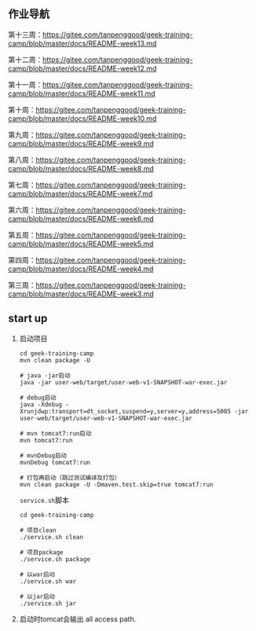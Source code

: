 ## 作业导航

第十三周：https://gitee.com/tanpenggood/geek-training-camp/blob/master/docs/README-week13.md

第十二周：https://gitee.com/tanpenggood/geek-training-camp/blob/master/docs/README-week12.md

第十一周：https://gitee.com/tanpenggood/geek-training-camp/blob/master/docs/README-week11.md

第十周：https://gitee.com/tanpenggood/geek-training-camp/blob/master/docs/README-week10.md

第九周：https://gitee.com/tanpenggood/geek-training-camp/blob/master/docs/README-week9.md

第八周：https://gitee.com/tanpenggood/geek-training-camp/blob/master/docs/README-week8.md

第七周：https://gitee.com/tanpenggood/geek-training-camp/blob/master/docs/README-week7.md

第六周：https://gitee.com/tanpenggood/geek-training-camp/blob/master/docs/README-week6.md

第五周：https://gitee.com/tanpenggood/geek-training-camp/blob/master/docs/README-week5.md

第四周：https://gitee.com/tanpenggood/geek-training-camp/blob/master/docs/README-week4.md

第三周：https://gitee.com/tanpenggood/geek-training-camp/blob/master/docs/README-week3.md

## start up

1. 启动项目

    ```
    cd geek-training-camp
    mvn clean package -U
    
    # java -jar启动
    java -jar user-web/target/user-web-v1-SNAPSHOT-war-exec.jar
    
    # debug启动
    java -Xdebug -Xrunjdwp:transport=dt_socket,suspend=y,server=y,address=5005 -jar user-web/target/user-web-v1-SNAPSHOT-war-exec.jar
    
    # mvn tomcat7:run启动
    mvn tomcat7:run
    
    # mvnDebug启动
    mvnDebug tomcat7:run
    
    # 打包再启动（跳过测试编译及打包）
    mvn clean package -U -Dmaven.test.skip=true tomcat7:run
    ```
    
    `service.sh`脚本
    ```
    cd geek-training-camp
    
    # 项目clean
    ./service.sh clean
    
    # 项目package
    ./service.sh package
    
    # 以war启动
    ./service.sh war
    
    # 以jar启动
    ./service.sh jar
    ```

2. 启动时tomcat会输出 all access path.
